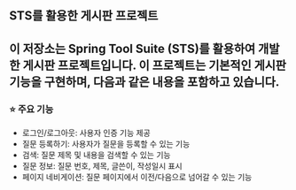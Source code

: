 ## STS를 활용한 게시판 프로젝트
이 저장소는 Spring Tool Suite (STS)를 활용하여 개발한 게시판 프로젝트입니다. 이 프로젝트는 기본적인 게시판 기능을 구현하며, 다음과 같은 내용을 포함하고 있습니다.
--------------------------------------------------------------------------

### ⭐ 주요 기능
- 로그인/로그아웃: 사용자 인증 기능 제공
- 질문 등록하기: 사용자가 질문을 등록할 수 있는 기능
- 검색: 질문 제목 및 내용을 검색할 수 있는 기능
- 질문 정보: 질문 번호, 제목, 글쓴이, 작성일시 표시
- 페이지 네비게이션: 질문 페이지에서 이전/다음으로 넘어갈 수 있는 기능
